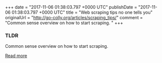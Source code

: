 +++
date = "2017-11-06 01:38:03.797 +0000 UTC"
publishDate = "2017-11-06 01:38:03.797 +0000 UTC"
title = "Web scraping tips no one tells you"
originalUrl = "http://go-colly.org/articles/scraping_tips/"
comment = "Common sense overview on how to start scraping. "
+++

### TLDR

Common sense overview on how to start scraping.

[Read more](http://go-colly.org/articles/scraping_tips/)
